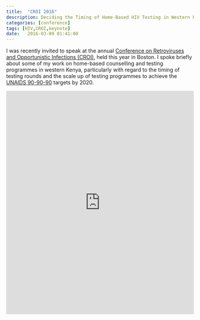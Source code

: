 ```yaml
---
title:  "CROI 2016"
description: Deciding the Timing of Home-Based HIV Testing in Western Kenya
categories: [conference]
tags: [HIV,CROI,keynote]
date:   2016-03-09 01:41:00
---
```


I was recently invited to speak at the annual [Conference on Retroviruses and Opportunistic Infections (CROI)](http://www.croiconference.org/), held this year in Boston. I spoke briefly about some of my work on home-based counselling and testing programmes in western Kenya, particularly with regard to the timing of testing rounds and the scale up of testing programmes to achieve the [UNAIDS 90-90-90](http://www.unaids.org/en/resources/documents/2014/90-90-90) targets by 2020.

<iframe width="100%" height="600" src="http://www.croiwebcasts.org/console/player/29466?mediaType=slideVideo" frameborder="0" allowfullscreen></iframe>
